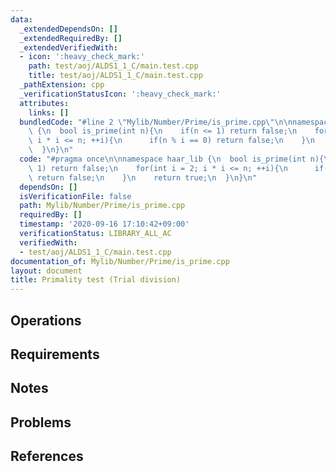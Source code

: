 ```yaml
---
data:
  _extendedDependsOn: []
  _extendedRequiredBy: []
  _extendedVerifiedWith:
  - icon: ':heavy_check_mark:'
    path: test/aoj/ALDS1_1_C/main.test.cpp
    title: test/aoj/ALDS1_1_C/main.test.cpp
  _pathExtension: cpp
  _verificationStatusIcon: ':heavy_check_mark:'
  attributes:
    links: []
  bundledCode: "#line 2 \"Mylib/Number/Prime/is_prime.cpp\"\n\nnamespace haar_lib\
    \ {\n  bool is_prime(int n){\n    if(n <= 1) return false;\n    for(int i = 2;\
    \ i * i <= n; ++i){\n      if(n % i == 0) return false;\n    }\n    return true;\n\
    \  }\n}\n"
  code: "#pragma once\n\nnamespace haar_lib {\n  bool is_prime(int n){\n    if(n <=\
    \ 1) return false;\n    for(int i = 2; i * i <= n; ++i){\n      if(n % i == 0)\
    \ return false;\n    }\n    return true;\n  }\n}\n"
  dependsOn: []
  isVerificationFile: false
  path: Mylib/Number/Prime/is_prime.cpp
  requiredBy: []
  timestamp: '2020-09-16 17:10:42+09:00'
  verificationStatus: LIBRARY_ALL_AC
  verifiedWith:
  - test/aoj/ALDS1_1_C/main.test.cpp
documentation_of: Mylib/Number/Prime/is_prime.cpp
layout: document
title: Primality test (Trial division)
---
```


## Operations

## Requirements

## Notes

## Problems

## References
